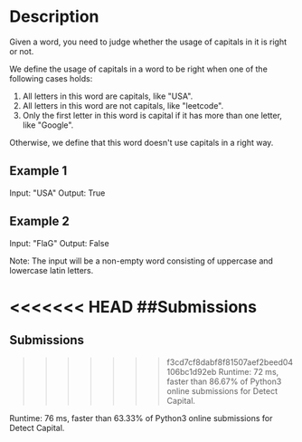 
# Description
Given a word, you need to judge whether the usage of capitals in it is right or not.

We define the usage of capitals in a word to be right when one of the following cases holds:

1. All letters in this word are capitals, like "USA".
2. All letters in this word are not capitals, like "leetcode".
3. Only the first letter in this word is capital if it has more than one letter, like "Google".

Otherwise, we define that this word doesn't use capitals in a right way.

## Example 1
Input: "USA"
Output: True

## Example 2
Input: "FlaG"
Output: False

Note: The input will be a non-empty word consisting of uppercase and lowercase latin letters.


<<<<<<< HEAD
##Submissions
=======
## Submissions

>>>>>>> f3cd7cf8dabf8f81507aef2beed04106bc1d92eb
Runtime: 72 ms, faster than 86.67% of Python3 online submissions for Detect Capital.

Runtime: 76 ms, faster than 63.33% of Python3 online submissions for Detect Capital.

